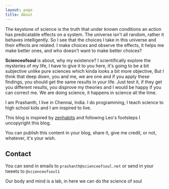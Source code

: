 ```yaml
---
layout: page
title: About
---
```



The keystone of science is the truth that under known conditions an action has predicatable effects on a system. The universe isn't all random, rather it behaves intelligently. So I see that the choices I take in this universe and their effects are related. I make choices and observe the effects, 
it helps me make better ones, and who doesn't want to make better choices?

**Scienceofsoul** is about, why my existence? I scientifically explore the mysteries of my life, 
I have to give it to you here, it's going to be a bit subjective unlike pure sciences which kinda looks a bit more objective, 
But I think that deep down, you and me, we are one and if you apply these findings, 
you should get the same results in your life. Just test it, if they get you different results, you disprove my theories and I would be happy if you can correct me. 
We are doing science, it happens in science all the time.

I am Prashanth, I live in Chennai, India. I do programming, I teach science to high school kids and I am inspired to live.

This blog is inspired by [zenhabits](http://zenhabits.net) and following Leo's footsteps I uncopyright this blog. 

You can publish this content in your blog, share it, give me credit, or not, whatever, it's your wish.
 

Contact
-------

You can send in emails to `prashanth@scienceofsoul.net`
or send in your tweets to `@scienceofsoul1`
    
<p class="message">
    Our body and mind is a lab, in here we can do the science of soul
</p>